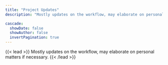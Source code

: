 ```yaml
---
title: "Project Updates"
description: "Mostly updates on the workflow, may elaborate on personal matters if necessary."

cascade:
  showDate: false
  showAuthor: false
  invertPagination: true
---
```


{{< lead >}}
Mostly updates on the workflow, may elaborate on personal matters if necessary.
{{< /lead >}}


